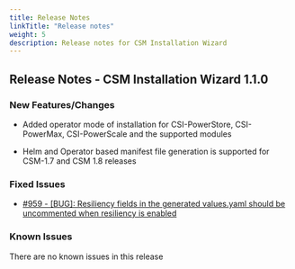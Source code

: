 ```yaml
---
title: Release Notes
linkTitle: "Release notes"
weight: 5
description: Release notes for CSM Installation Wizard
---
```


## Release Notes - CSM Installation Wizard 1.1.0

### New Features/Changes

- Added operator mode of installation for CSI-PowerStore, CSI-PowerMax, CSI-PowerScale and the supported modules

- Helm and Operator based manifest file generation is supported for CSM-1.7 and CSM 1.8 releases

### Fixed Issues

- [#959 - [BUG]: Resiliency fields in the generated values.yaml should be uncommented when resiliency is enabled](https://github.com/dell/csm/issues/959)

### Known Issues

There are no known issues in this release



